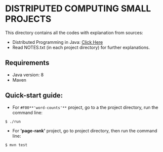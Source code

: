 # DISTRIPUTED COMPUTING SMALL PROJECTS
This directory contains all the codes with explanation from sources:
- Distributed Programming in Java: [Click Here](https://www.coursera.org/learn/distributed-programming-in-java)
- Read NOTES.txt (in each project directory) for further explanations.

## Requirements
- Java version: 8
- Maven

## Quick-start guide:
- For `#F00**'word-counts'**` project, go to a the project directory, run the command line:

```
$ ./run
```

- For **'page-rank'** project, go to project directory, then run the command line:

```
$ mvn test
```
